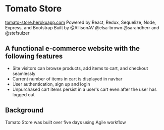 # Tomato Store
[tomato-store.herokuapp.com](tomato-store.herokuapp.com)
Powered by React, Redux, Sequelize, Node, Express, and Bootstrap
Built by @AllisonAV @elsa-brown @sarahdherr and @stefsulzer


## A functional e-commerce website with the following features

* Site visitors can browse products, add items to cart, and checkout seamlessly
* Current number of items in cart is displayed in navbar
* User authentication, sign up and login
* Unpurchased cart items persist in a user's cart even after the user has logged out

## Background

Tomato Store was built over five days using Agile workflow
